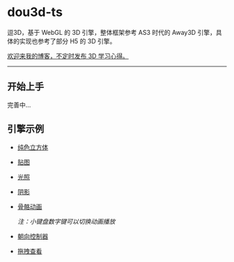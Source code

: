 # dou3d-ts

逗3D，基于 WebGL 的 3D 引擎，整体框架参考 AS3 时代的 Away3D 引擎，具体的实现也参考了部分 H5 的 3D 引擎。

[欢迎来我的博客，不定时发布 3D 学习心得。](https://www.cnblogs.com/hammerc/)

---

## 开始上手

完善中...

## 引擎示例

* [纯色立方体](https://hammerc.github.io/dou3d-ts/examples/index.html?demo=cube)

* [贴图](https://hammerc.github.io/dou3d-ts/examples/index.html?demo=texture)

* [光照](https://hammerc.github.io/dou3d-ts/examples/index.html?demo=light)

* [阴影](https://hammerc.github.io/dou3d-ts/examples/index.html?demo=shadow)

* [骨骼动画](https://hammerc.github.io/dou3d-ts/examples/index.html?demo=animation)

    *注：小键盘数字键可以切换动画播放*

* [朝向控制器](https://hammerc.github.io/dou3d-ts/examples/index.html?demo=lookAt)

* [拖拽查看](https://hammerc.github.io/dou3d-ts/examples/index.html?demo=hover)
